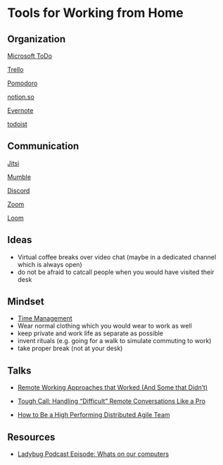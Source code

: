 # Tools for Working from Home

## Organization

[Microsoft ToDo](https://todo.microsoft.com/tasks/)

[Trello](https://trello.com/)

[Pomodoro](https://en.wikipedia.org/wiki/Pomodoro_Technique)

[notion.so](https://www.notion.so/product)

[Evernote](https://evernote.com/intl/de/)

[todoist](https://todoist.com)


## Communication

[Jitsi](https://jitsi.org/)

[Mumble](https://wiki.mumble.info/wiki/Main_Page)

[Discord](https://discordapp.com/)

[Zoom](https://zoom.us/)

[Loom](https://www.loom.com/)

## Ideas

* Virtual coffee breaks over video chat (maybe in a dedicated channel which is always open)
* do not be afraid to catcall people when you would have visited their desk

## Mindset

* [Time Management](https://en.wikipedia.org/wiki/Time_management)
* Wear normal clothing which you would wear to work as well
* keep private and work life as separate as possible
* invent rituals (e.g. going for a walk to simulate commuting to work)
* take proper break (not at your desk)

## Talks

* [Remote Working Approaches that Worked (And Some that Didn’t)](https://youtu.be/wuYlbL85nFk)

* [Tough Call: Handling “Difficult” Remote Conversations Like a Pro](https://youtu.be/XyM8FRIO0b0)

* [How to Be a High Performing Distributed Agile Team](https://youtu.be/dG8FeZ5ey5c)

## Resources

* [Ladybug Podcast Episode: Whats on our computers](https://ladybug.dev/whats-on-our-computers)
